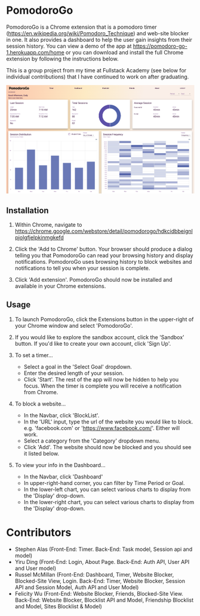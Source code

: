 # PomodoroGo

PomodoroGo is a Chrome extension that is a pomodoro timer (https://en.wikipedia.org/wiki/Pomodoro_Technique) and web-site blocker in one. It also provides a dashboard to help the user gain insights from their session history. You can view a demo of the app at https://pomodoro-go-1.herokuapp.com/home or you can download and install the full Chrome extension by following the instructions below.

This is a group project from my time at Fullstack Academy (see below for individual contributions) that I have continued to work on after graduating.

![alt text](https://github.com/rfmcmillan/pomodoro-go-1/blob/readme/client/static/dashboard.png?raw=true)

## Installation

1. Within Chrome, navigate to https://chrome.google.com/webstore/detail/pomodorogo/hdkcidbbeignlpjolgfjelpkinmgkefd

2. Click the 'Add to Chrome' button. Your browser should produce a dialog telling you that PomodoroGo can read your browsing history and display notifications. PomodoroGo uses browsing history to block websites and notifications to tell you when your session is complete.

3. Click 'Add extension'. PomodoroGo should now be installed and available in your Chrome extensions.

## Usage

1. To launch PomodoroGo, click the Extensions button in the upper-right of your Chrome window and select 'PomodoroGo'.

2. If you would like to explore the sandbox account, click the 'Sandbox' button. If you'd like to create your own account, click 'Sign Up'.

3. To set a timer...

    - Select a goal in the 'Select Goal' dropdown.
    - Enter the desired length of your session.
    - Click 'Start'. The rest of the app will now be hidden to help you focus. When the timer is complete you will receive a notification from Chrome.

4. To block a website...

    - In the Navbar, click 'BlockList'.
    - In the 'URL' input, type the url of the website you would like to block. e.g. 'facebook.com' or 'https://www.facebook.com/'. Either will work.
    - Select a category from the 'Category' dropdown menu.
    - Click 'Add'. The website should now be blocked and you should see it listed below.

5. To view your info in the Dashboard...
    - In the Navbar, click 'Dashboard'
    - In upper-right-hand corner, you can filter by Time Period or Goal.
    - In the lower-left chart, you can select various charts to display from the 'Display' drop-down.
    - In the lower-right chart, you can select various charts to display from the 'Display' drop-down.

# Contributors

-   Stephen Alas (Front-End: Timer. Back-End: Task model, Session api and model)
-   Yiru Ding (Front-End: Login, About Page. Back-End: Auth API, User API and User model)
-   Russel McMillan (Front-End: Dashboard, Timer, Website Blocker, Blocked-Site View, Login. Back-End: Timer, Website Blocker, Session API and Session Model, Auth API and User Model)
-   Felicity Wu (Front-End: Website Blocker, Friends, Blocked-Site View. Back-End: Website Blocker, Blocklist API and Model, Friendship Blocklist and Model, Sites Blocklist & Model)
